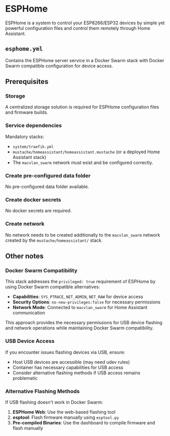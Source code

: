 # ESPHome

ESPHome is a system to control your ESP8266/ESP32 devices by simple yet powerful configuration files and control them remotely through Home Assistant.

## `esphome.yml`

Contains the ESPHome server service in a Docker Swarm stack with Docker Swarm compatible configuration for device access.

## Prerequisites

### Storage
A centralized storage solution is required for ESPHome configuration files and firmware builds.

### Service dependencies
Mandatory stacks:
- `system/traefik.yml`
- `mustache/homeassistant/homeassistant.mustache` (or a deployed Home Assistant stack)
- The `macvlan_swarm` network must exist and be configured correctly.

### Create pre-configured data folder
No pre-configured data folder available.

### Create docker secrets
No docker secrets are required.

### Create network
No network needs to be created additionally to the `macvlan_swarm` network created by the `mustache/homeassistant/` stack.

## Other notes
### Docker Swarm Compatibility

This stack addresses the `privileged: true` requirement of ESPHome by using Docker Swarm compatible alternatives:

- **Capabilities**: `SYS_PTRACE`, `NET_ADMIN`, `NET_RAW` for device access
- **Security Options**: `no-new-privileges:false` for necessary permissions
- **Network Mode**: Connected to `macvlan_swarm` for Home Assistant communication

This approach provides the necessary permissions for USB device flashing and network operations while maintaining Docker Swarm compatibility.

### USB Device Access
If you encounter issues flashing devices via USB, ensure:
- Host USB devices are accessible (may need udev rules)
- Container has necessary capabilities for USB access
- Consider alternative flashing methods if USB access remains problematic

### Alternative Flashing Methods
If USB flashing doesn't work in Docker Swarm:
1. **ESPHome Web**: Use the web-based flashing tool
2. **esptool**: Flash firmware manually using `esptool.py`
3. **Pre-compiled Binaries**: Use the dashboard to compile firmware and flash manually

